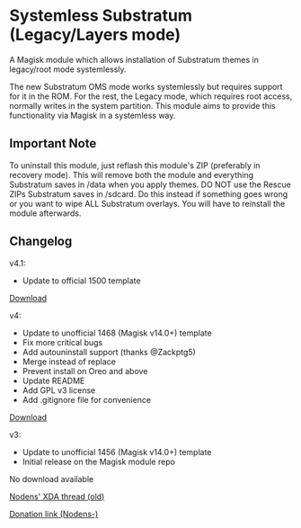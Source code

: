 # Systemless Substratum (Legacy/Layers mode)
 A Magisk module which allows installation of Substratum themes in legacy/root mode
systemlessly.

 The new Substratum OMS mode works systemlessly but requires support for it in the ROM.
For the rest, the Legacy mode, which requires root access, normally writes in the
system partition.
 This module aims to provide this functionality via Magisk in a systemless way.

## Important Note

To uninstall this module, just reflash this module's ZIP (preferably in recovery mode). This will remove both the module and everything Substratum saves in /data when you apply themes. DO NOT use the Rescue ZIPs Substratum saves in /sdcard. Do this instead if something goes wrong or you want to wipe ALL Substratum overlays. You will have to reinstall the module afterwards.

## Changelog

v4.1:
 - Update to official 1500 template

[Download](https://github.com/Magisk-Modules-Repo/systemless-substratum-legacy/releases/download/v4.1/systemless-substratum-legacy_v4.1.zip)

 v4:
 - Update to unofficial 1468 (Magisk v14.0+) template
 - Fix more critical bugs
 - Add autouninstall support (thanks @Zackptg5)
 - Merge instead of replace
 - Prevent install on Oreo and above
 - Update README
 - Add GPL v3 license
 - Add .gitignore file for convenience

[Download](https://github.com/Magisk-Modules-Repo/systemless-substratum-legacy/releases/download/v4/systemless-substratum-legacy_v4.zip)

 v3:
 - Update to unofficial 1456 (Magisk v14.0+) template
 - Initial release on the Magisk module repo

No download available

[Nodens' XDA thread (old)](https://forum.xda-developers.com/apps/magisk/module-systemless-substratum-legacy-t3623607)

[Donation link (Nodens-)](https://paypal.me/NodensDev)
